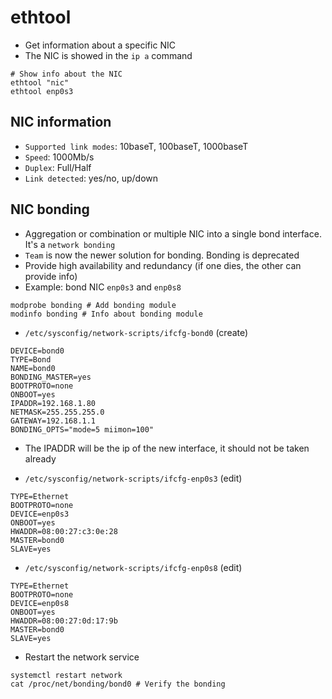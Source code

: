 # ethtool

- Get information about a specific NIC
- The NIC is showed in the `ip a` command

```shell
# Show info about the NIC
ethtool "nic"
ethtool enp0s3
```

## NIC information

- `Supported link modes`: 10baseT, 100baseT, 1000baseT
- `Speed`: 1000Mb/s
- `Duplex`: Full/Half
- `Link detected`: yes/no, up/down

## NIC bonding

- Aggregation or combination or multiple NIC into a single bond interface. It's a `network bonding`
- `Team` is now the newer solution for bonding. Bonding is deprecated
- Provide high availability and redundancy (if one dies, the other can provide info)
- Example: bond NIC `enp0s3` and `enp0s8`

```shell
modprobe bonding # Add bonding module
modinfo bonding # Info about bonding module
```

- `/etc/sysconfig/network-scripts/ifcfg-bond0` (create)

```config
DEVICE=bond0
TYPE=Bond
NAME=bond0
BONDING_MASTER=yes
BOOTPROTO=none
ONBOOT=yes
IPADDR=192.168.1.80
NETMASK=255.255.255.0
GATEWAY=192.168.1.1
BONDING_OPTS="mode=5 miimon=100"
```

- The IPADDR will be the ip of the new interface, it should not be taken already

- `/etc/sysconfig/network-scripts/ifcfg-enp0s3` (edit)

```config
TYPE=Ethernet
BOOTPROTO=none
DEVICE=enp0s3
ONBOOT=yes
HWADDR=08:00:27:c3:0e:28
MASTER=bond0
SLAVE=yes
```

- `/etc/sysconfig/network-scripts/ifcfg-enp0s8` (edit)

```config
TYPE=Ethernet
BOOTPROTO=none
DEVICE=enp0s8
ONBOOT=yes
HWADDR=08:00:27:0d:17:9b
MASTER=bond0
SLAVE=yes
```

- Restart the network service

```shell
systemctl restart network
cat /proc/net/bonding/bond0 # Verify the bonding
```
